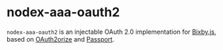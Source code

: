 # nodex-aaa-oauth2

`nodex-aaa-oauth2` is an injectable OAuth 2.0 implementation for [Bixby.js](https://github.com/bixbyjs),
based on [OAuth2orize](https://github.com/jaredhanson/oauth2orize) and [Passport](http://passportjs.org/).
